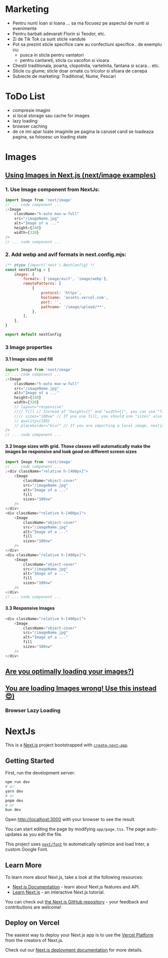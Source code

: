 # Marketing

-   Pentru nunti Ioan si Ioana ... sa ma focusez pe aspectul de nunti si evenimente
-   Pentru barbati adevarati Florin si Teodor, etc.
-   Zi de Tik Tok ca sunt sticle vandute
-   Pot sa prezint sticle specifice care au confectiuni specifice.. de exemplu cu:
    -   pusca in sticla pentru vantatori
    -   pentru cantareti, sticla cu xacofon si vioara
-   Chestii traditionala, poarta, clopotnita, vartelnita, fantana si scara... etc.
-   Sticle cu glume; sticle doar ornate cu tricolor si sfoara de canepa
-   Subiecte de marketing: Traditional, Nume, Pescari

# ToDo List

-   compresie imagini
-   si local storage sau cache for images
-   lazy loading
-   browser caching
-   de ce imi apar toate imaginile pe pagina la carusel cand se loadeaza pagina, sa folosesc un loading state

# Images

## [Using Images in Next.js (next/image examples)](https://www.youtube.com/watch?v=IU_qq_c_lKA)

### 1. Use Image component from NextJs:

```js
import Image from 'next/image'
// ... code component ...
;<Image
    className="h-auto max-w-full"
    src="/imageName.jpg"
    alt="Image of a ..."
    height={240}
    width={320}
/>
// ... code component ...
```

### 2. Add webp and avif formats in next.config.mjs:

```mjs
/** @type {import('next').NextConfig} */
const nextConfig = {
    images: {
        formats: ['image/avif', 'image/webp'],
        remotePatterns: [
            {
                protocol: 'https',
                hostname: 'assets.vercel.com',
                port: '',
                pathname: '/image/upload/**',
            },
        ],
    },
}

export default nextConfig
```

### 3 Image properties

#### 3.1 Image sizes and fill

```js
import Image from 'next/image'
// ... code component ...
;<Image
    className="h-auto max-w-full"
    src="/imageName.jpg"
    alt="Image of a ..."
    height={240}
    width={320}
    // layout="responsive"
    //// fill // Instead of "height={}" and "width={}", you can use "fill", which will take the entire width and height
    //// sizes="100vw" // If you use fill, you should use "sizes" also
    // quality={100}
    // placeholder="blur" // If you are importing a local image, nextjs will be able to automatically generate the blur data URL which gives you that nice blur up placeholder
/>
// ... code component ...
```

#### 3.2 Image sizes with grid. Those classes will automatically make the images be responsive and look good on different screen sizes

```js
import Image from 'next/image'
// ... code component ...
;<div className="relative h-[400px]">
    <Image
        className="object-cover"
        src="/imageName.jpg"
        alt="Image of a ..."
        fill
        sizes="100vw"
    />
</div>
<div className="relative h-[400px]">
    <Image
        className="object-cover"
        src="/imageName.jpg"
        alt="Image of a ..."
        fill
        sizes="100vw"
    />
</div>
<div className="relative h-[400px]">
    <Image
        className="object-cover"
        src="/imageName.jpg"
        alt="Image of a ..."
        fill
        sizes="100vw"
    />
</div>
// ... code component ...
```

#### 3.3 Responsive Images

```js
<div className="relative h-[400px]">
    <Image
        className="object-cover"
        src="/imageName.jpg"
        alt="Image of a ..."
        fill
        sizes="100vw"
    />
</div>
```

## [Are you optimally loading your images?)](https://www.youtube.com/watch?v=-zzmfjIiC3M)

## [You are loading Images wrong! Use this instead 😍)](https://www.youtube.com/watch?v=8viWcH5bUE4)

### Browser Lazy Loading

# NextJs

This is a [Next.js](https://nextjs.org/) project bootstrapped with [`create-next-app`](https://github.com/vercel/next.js/tree/canary/packages/create-next-app).

## Getting Started

First, run the development server:

```bash
npm run dev
# or
yarn dev
# or
pnpm dev
# or
bun dev
```

Open [http://localhost:3000](http://localhost:3000) with your browser to see the result.

You can start editing the page by modifying `app/page.tsx`. The page auto-updates as you edit the file.

This project uses [`next/font`](https://nextjs.org/docs/basic-features/font-optimization) to automatically optimize and load Inter, a custom Google Font.

## Learn More

To learn more about Next.js, take a look at the following resources:

-   [Next.js Documentation](https://nextjs.org/docs) - learn about Next.js features and API.
-   [Learn Next.js](https://nextjs.org/learn) - an interactive Next.js tutorial.

You can check out [the Next.js GitHub repository](https://github.com/vercel/next.js/) - your feedback and contributions are welcome!

## Deploy on Vercel

The easiest way to deploy your Next.js app is to use the [Vercel Platform](https://vercel.com/new?utm_medium=default-template&filter=next.js&utm_source=create-next-app&utm_campaign=create-next-app-readme) from the creators of Next.js.

Check out our [Next.js deployment documentation](https://nextjs.org/docs/deployment) for more details.
